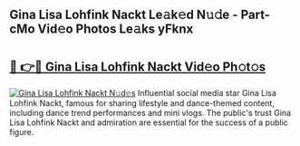 ## Gina Lisa Lohfink Nackt Le𝚊k𝚎d N𝚞𝚍e - Part-cMo Vid𝚎o Photos Le𝚊ks yFknx

# <h2><a href="http://fb02fkd.evod.top/?m=Gina+Lisa+Lohfink+Nackt">🔗 👉🔴 Gina Lisa Lohfink Nackt Vid𝚎o Ph𝚘t𝚘s</a></h2>

[![Gina Lisa Lohfink Nackt N𝚞d𝚎s](https://i.imgur.com/8V9OHl7.gif)](http://fb02fkd.evod.top/?m=Gina+Lisa+Lohfink+Nackt)
Influential social media star Gina Lisa Lohfink Nackt, famous for sharing lifestyle and dance-themed content, including dance trend performances and mini vlogs. The public's trust Gina Lisa Lohfink Nackt and admiration are essential for the success of a public figure. 
